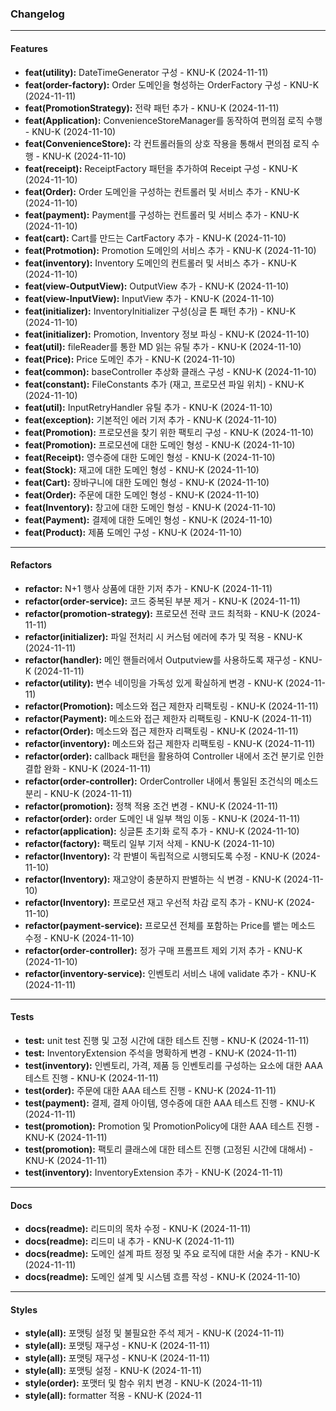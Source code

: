 ### **Changelog**

---

#### **Features**
- **feat(utility):** DateTimeGenerator 구성 - KNU-K (2024-11-11)
- **feat(order-factory):** Order 도메인을 형성하는 OrderFactory 구성 - KNU-K (2024-11-11)
- **feat(PromotionStrategy):** 전략 패턴 추가 - KNU-K (2024-11-11)
- **feat(Application):** ConvenienceStoreManager를 동작하여 편의점 로직 수행 - KNU-K (2024-11-10)
- **feat(ConvenienceStore):** 각 컨트롤러들의 상호 작용을 통해서 편의점 로직 수행 - KNU-K (2024-11-10)
- **feat(receipt):** ReceiptFactory 패턴을 추가하여 Receipt 구성 - KNU-K (2024-11-10)
- **feat(Order):** Order 도메인을 구성하는 컨트롤러 및 서비스 추가 - KNU-K (2024-11-10)
- **feat(payment):** Payment를 구성하는 컨트롤러 및 서비스 추가 - KNU-K (2024-11-10)
- **feat(cart):** Cart를 만드는 CartFactory 추가 - KNU-K (2024-11-10)
- **feat(Protmotion):** Promotion 도메인의 서비스 추가 - KNU-K (2024-11-10)
- **feat(inventory):** Inventory 도메인의 컨트롤러 및 서비스 추가 - KNU-K (2024-11-10)
- **feat(view-OutputView):** OutputView 추가 - KNU-K (2024-11-10)
- **feat(view-InputView):** InputView 추가 - KNU-K (2024-11-10)
- **feat(initializer):** InventoryInitializer 구성(싱글 톤 패턴 추가) - KNU-K (2024-11-10)
- **feat(initializer):** Promotion, Inventory 정보 파싱 - KNU-K (2024-11-10)
- **feat(util):** fileReader를 통한 MD 읽는 유틸 추가 - KNU-K (2024-11-10)
- **feat(Price):** Price 도메인 추가 - KNU-K (2024-11-10)
- **feat(common):** baseController 추상화 클래스 구성 - KNU-K (2024-11-10)
- **feat(constant):** FileConstants 추가 (재고, 프로모션 파일 위치) - KNU-K (2024-11-10)
- **feat(util):** InputRetryHandler 유틸 추가 - KNU-K (2024-11-10)
- **feat(exception):** 기본적인 에러 기저 추가 - KNU-K (2024-11-10)
- **feat(Promotion):** 프로모션을 찾기 위한 팩토리 구성 - KNU-K (2024-11-10)
- **feat(Promotion):** 프로모션에 대한 도메인 형성 - KNU-K (2024-11-10)
- **feat(Receipt):** 영수증에 대한 도메인 형성 - KNU-K (2024-11-10)
- **feat(Stock):** 재고에 대한 도메인 형성 - KNU-K (2024-11-10)
- **feat(Cart):** 장바구니에 대한 도메인 형성 - KNU-K (2024-11-10)
- **feat(Order):** 주문에 대한 도메인 형성 - KNU-K (2024-11-10)
- **feat(Inventory):** 창고에 대한 도메인 형성 - KNU-K (2024-11-10)
- **feat(Payment):** 결제에 대한 도메인 형성 - KNU-K (2024-11-10)
- **feat(Product):** 제품 도메인 구성 - KNU-K (2024-11-10)

---

#### **Refactors**
- **refactor:** N+1 행사 상품에 대한 기저 추가 - KNU-K (2024-11-11)
- **refactor(order-service):** 코드 중복된 부분 제거 - KNU-K (2024-11-11)
- **refactor(promotion-strategy):** 프로모션 전략 코드 최적화 - KNU-K (2024-11-11)
- **refactor(initializer):** 파일 전처리 시 커스텀 에러에 추가 및 적용 - KNU-K (2024-11-11)
- **refactor(handler):** 메인 핸들러에서 Outputview를 사용하도록 재구성 - KNU-K (2024-11-11)
- **refactor(utility):** 변수 네이밍을 가독성 있게 확실하게 변경 - KNU-K (2024-11-11)
- **refactor(Promotion):** 메소드와 접근 제한자 리팩토링 - KNU-K (2024-11-11)
- **refactor(Payment):** 메소드와 접근 제한자 리팩토링 - KNU-K (2024-11-11)
- **refactor(Order):** 메소드와 접근 제한자 리팩토링 - KNU-K (2024-11-11)
- **refactor(inventory):** 메소드와 접근 제한자 리팩토링 - KNU-K (2024-11-11)
- **refactor(order):** callback 패턴을 활용하여 Controller 내에서 조건 분기로 인한 결합 완화 - KNU-K (2024-11-11)
- **refactor(order-controller):** OrderController 내에서 통일된 조건식의 메소드 분리 - KNU-K (2024-11-11)
- **refactor(promotion):** 정책 적용 조건 변경 - KNU-K (2024-11-11)
- **refactor(order):** order 도메인 내 일부 책임 이동 - KNU-K (2024-11-11)
- **refactor(application):** 싱글톤 초기화 로직 추가 - KNU-K (2024-11-10)
- **refactor(factory):** 팩토리 일부 기저 삭제 - KNU-K (2024-11-10)
- **refactor(Inventory):** 각 판별이 독립적으로 시행되도록 수정 - KNU-K (2024-11-10)
- **refactor(Inventory):** 재고양이 충분하지 판별하는 식 변경 - KNU-K (2024-11-10)
- **refactor(Inventory):** 프로모션 재고 우선적 차감 로직 추가 - KNU-K (2024-11-10)
- **refactor(payment-service):** 프로모션 전체를 포함하는 Price를 뱉는 메소드 수정 - KNU-K (2024-11-10)
- **refactor(order-controller):** 정가 구매 프롬프트 제외 기저 추가 - KNU-K (2024-11-10)
- **refactor(inventory-service):** 인벤토리 서비스 내에 validate 추가 - KNU-K (2024-11-11)

---

#### **Tests**
- **test:** unit test 진행 및 고정 시간에 대한 테스트 진행 - KNU-K (2024-11-11)
- **test:** InventoryExtension 주석을 명확하게 변경 - KNU-K (2024-11-11)
- **test(inventory):** 인벤토리, 가격, 제품 등 인벤토리를 구성하는 요소에 대한 AAA 테스트 진행 - KNU-K (2024-11-11)
- **test(order):** 주문에 대한 AAA 테스트 진행 - KNU-K (2024-11-11)
- **test(payment):** 결제, 결제 아이템, 영수증에 대한 AAA 테스트 진행 - KNU-K (2024-11-11)
- **test(promotion):** Promotion 및 PromotionPolicy에 대한 AAA 테스트 진행 - KNU-K (2024-11-11)
- **test(promotion):** 팩토리 클래스에 대한 테스트 진행 (고정된 시간에 대해서) - KNU-K (2024-11-11)
- **test(inventory):** InventoryExtension 추가 - KNU-K (2024-11-11)

---

#### **Docs**
- **docs(readme):** 리드미의 목차 수정 - KNU-K (2024-11-11)
- **docs(readme):** 리드미 내 추가 - KNU-K (2024-11-11)
- **docs(readme):** 도메인 설계 파트 정정 및 주요 로직에 대한 서술 추가 - KNU-K (2024-11-11)
- **docs(readme):** 도메인 설계 및 시스템 흐름 작성 - KNU-K (2024-11-10)

---

#### **Styles**
- **style(all):** 포맷팅 설정 및 불필요한 주석 제거 - KNU-K (2024-11-11)
- **style(all):** 포맷팅 재구성 - KNU-K (2024-11-11)
- **style(all):** 포맷팅 재구성 - KNU-K (2024-11-11)
- **style(all):** 포맷팅 설정 - KNU-K (2024-11-11)
- **style(order):** 포맷터 및 함수 위치 변경 - KNU-K (2024-11-11)
- **style(all):** formatter 적용 - KNU-K (2024-11